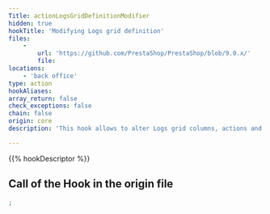 ```yaml
---
Title: actionLogsGridDefinitionModifier
hidden: true
hookTitle: 'Modifying Logs grid definition'
files:
    -
        url: 'https://github.com/PrestaShop/PrestaShop/blob/9.0.x/'
        file: 
locations:
    - 'back office'
type: action
hookAliases: 
array_return: false
check_exceptions: false
chain: false
origin: core
description: 'This hook allows to alter Logs grid columns, actions and filters'

---
```


{{% hookDescriptor %}}

## Call of the Hook in the origin file

```php
;
```
